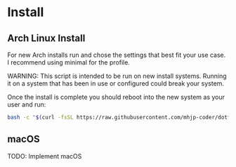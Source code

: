 # Install

## Arch Linux Install

For new Arch installs run and chose the settings that best fit your use case.
I recommend using minimal for the profile.

WARNING: This script is intended to be run on new install systems.
Running it on a system that has been in use or configured could break your system.

Once the install is complete you should reboot into the new system as your user and run:

```bash
bash -c "$(curl -fsSL https://raw.githubusercontent.com/mhjp-coder/dotfiles/refs/heads/main/install.sh)"
```

## macOS

TODO: Implement macOS
